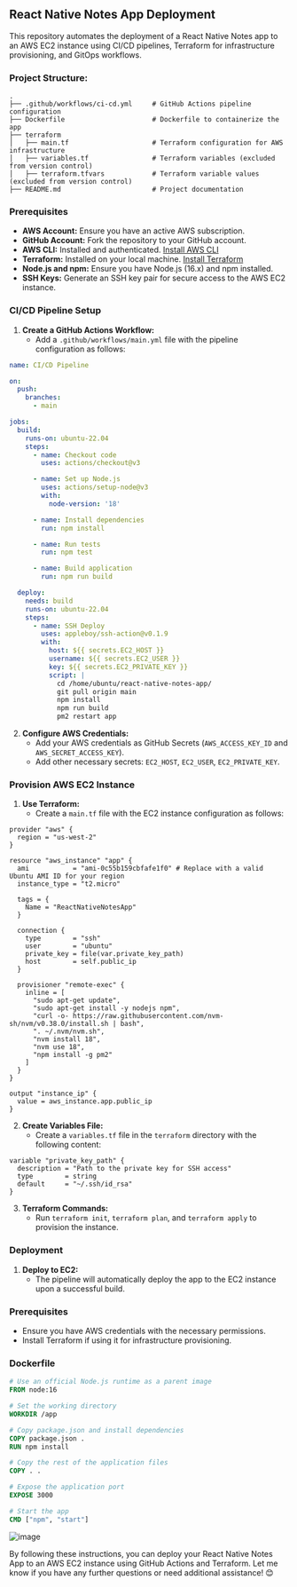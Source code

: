## React Native Notes App Deployment

This repository automates the deployment of a React Native Notes app to an AWS EC2 instance using CI/CD pipelines, Terraform for infrastructure provisioning, and GitOps workflows.

### Project Structure:
```
.
├── .github/workflows/ci-cd.yml     # GitHub Actions pipeline configuration
├── Dockerfile                      # Dockerfile to containerize the app
├── terraform
│   ├── main.tf                     # Terraform configuration for AWS infrastructure
│   ├── variables.tf                # Terraform variables (excluded from version control)
│   ├── terraform.tfvars            # Terraform variable values (excluded from version control)
├── README.md                       # Project documentation
```

### Prerequisites

- **AWS Account:** Ensure you have an active AWS subscription.
- **GitHub Account:** Fork the repository to your GitHub account.
- **AWS CLI:** Installed and authenticated. [Install AWS CLI](https://docs.aws.amazon.com/cli/latest/userguide/install-cliv2.html)
- **Terraform:** Installed on your local machine. [Install Terraform](https://learn.hashicorp.com/tutorials/terraform/install-cli)
- **Node.js and npm:** Ensure you have Node.js (16.x) and npm installed.
- **SSH Keys:** Generate an SSH key pair for secure access to the AWS EC2 instance.

### CI/CD Pipeline Setup

1. **Create a GitHub Actions Workflow:**
   - Add a `.github/workflows/main.yml` file with the pipeline configuration as follows:

```yaml
name: CI/CD Pipeline

on:
  push:
    branches:
      - main

jobs:
  build:
    runs-on: ubuntu-22.04
    steps:
      - name: Checkout code
        uses: actions/checkout@v3

      - name: Set up Node.js
        uses: actions/setup-node@v3
        with:
          node-version: '18'

      - name: Install dependencies
        run: npm install

      - name: Run tests
        run: npm test

      - name: Build application
        run: npm run build

  deploy:
    needs: build
    runs-on: ubuntu-22.04
    steps:
      - name: SSH Deploy
        uses: appleboy/ssh-action@v0.1.9
        with:
          host: ${{ secrets.EC2_HOST }}
          username: ${{ secrets.EC2_USER }}
          key: ${{ secrets.EC2_PRIVATE_KEY }}
          script: |
            cd /home/ubuntu/react-native-notes-app/
            git pull origin main
            npm install
            npm run build
            pm2 restart app
```

2. **Configure AWS Credentials:**
   - Add your AWS credentials as GitHub Secrets (`AWS_ACCESS_KEY_ID` and `AWS_SECRET_ACCESS_KEY`).
   - Add other necessary secrets: `EC2_HOST`, `EC2_USER`, `EC2_PRIVATE_KEY`.

### Provision AWS EC2 Instance

1. **Use Terraform:**
   - Create a `main.tf` file with the EC2 instance configuration as follows:

```hcl
provider "aws" {
  region = "us-west-2"
}

resource "aws_instance" "app" {
  ami           = "ami-0c55b159cbfafe1f0" # Replace with a valid Ubuntu AMI ID for your region
  instance_type = "t2.micro"

  tags = {
    Name = "ReactNativeNotesApp"
  }

  connection {
    type        = "ssh"
    user        = "ubuntu"
    private_key = file(var.private_key_path)
    host        = self.public_ip
  }

  provisioner "remote-exec" {
    inline = [
      "sudo apt-get update",
      "sudo apt-get install -y nodejs npm",
      "curl -o- https://raw.githubusercontent.com/nvm-sh/nvm/v0.38.0/install.sh | bash",
      ". ~/.nvm/nvm.sh",
      "nvm install 18",
      "nvm use 18",
      "npm install -g pm2"
    ]
  }
}

output "instance_ip" {
  value = aws_instance.app.public_ip
}
```

2. **Create Variables File:**
   - Create a `variables.tf` file in the `terraform` directory with the following content:

```hcl
variable "private_key_path" {
  description = "Path to the private key for SSH access"
  type        = string
  default     = "~/.ssh/id_rsa"
}
```

3. **Terraform Commands:**
   - Run `terraform init`, `terraform plan`, and `terraform apply` to provision the instance.

### Deployment

1. **Deploy to EC2:**
   - The pipeline will automatically deploy the app to the EC2 instance upon a successful build.

### Prerequisites

- Ensure you have AWS credentials with the necessary permissions.
- Install Terraform if using it for infrastructure provisioning.

### Dockerfile

```dockerfile
# Use an official Node.js runtime as a parent image
FROM node:16

# Set the working directory
WORKDIR /app

# Copy package.json and install dependencies
COPY package.json .
RUN npm install

# Copy the rest of the application files
COPY . .

# Expose the application port
EXPOSE 3000

# Start the app
CMD ["npm", "start"]
```
![image](https://github.com/user-attachments/assets/7bb2cae3-468e-44ae-8953-13ed7d6ffed9)

By following these instructions, you can deploy your React Native Notes App to an AWS EC2 instance using GitHub Actions and Terraform. Let me know if you have any further questions or need additional assistance! 😊
